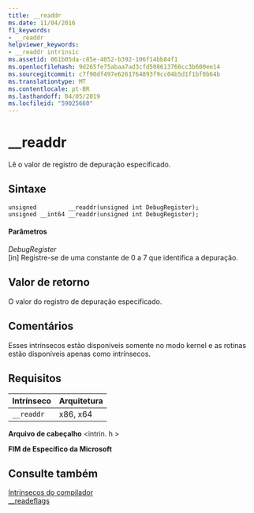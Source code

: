 ```yaml
---
title: __readdr
ms.date: 11/04/2016
f1_keywords:
- __readdr
helpviewer_keywords:
- __readdr intrinsic
ms.assetid: 061b05da-c85e-4052-b392-106f14bb84f1
ms.openlocfilehash: 9d265fe75abaa7ad3cfd508613766cc3b600ee14
ms.sourcegitcommit: c7f90df497e6261764893f9cc04b5d1f1bf0b64b
ms.translationtype: MT
ms.contentlocale: pt-BR
ms.lasthandoff: 04/05/2019
ms.locfileid: "59025660"
---
```

# <a name="readdr"></a>__readdr

Lê o valor de registro de depuração especificado.

## <a name="syntax"></a>Sintaxe

```
unsigned         __readdr(unsigned int DebugRegister);
unsigned __int64 __readdr(unsigned int DebugRegister);
```

#### <a name="parameters"></a>Parâmetros

*DebugRegister*<br/>
[in] Registre-se de uma constante de 0 a 7 que identifica a depuração.

## <a name="return-value"></a>Valor de retorno

O valor do registro de depuração especificado.

## <a name="remarks"></a>Comentários

Esses intrínsecos estão disponíveis somente no modo kernel e as rotinas estão disponíveis apenas como intrínsecos.

## <a name="requirements"></a>Requisitos

|Intrínseco|Arquitetura|
|---------------|------------------|
|`__readdr`|x86, x64|

**Arquivo de cabeçalho** \<intrin. h >

**FIM de Específico da Microsoft**

## <a name="see-also"></a>Consulte também

[Intrínsecos do compilador](../intrinsics/compiler-intrinsics.md)<br/>
[__readeflags](../intrinsics/readeflags.md)